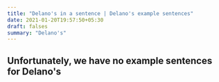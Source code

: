 ```yaml
---
title: "Delano's in a sentence | Delano's example sentences"
date: 2021-01-20T19:57:50+05:30
draft: falses
summary: "Delano's"
---
```

## Unfortunately, we have no example sentences for Delano's                 
